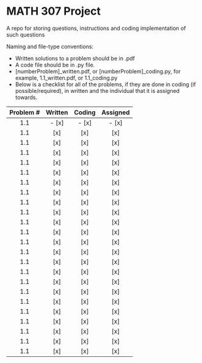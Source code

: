 # MATH 307 Project
A repo for storing questions, instructions and coding implementation of such questions

Naming and file-type conventions:
- Written solutions to a problem should be in .pdf
- A code file should be in .py file.
- [numberProblem]_written.pdf, or [numberProblem]_coding.py, for example, 1.1_written.pdf, or 1.1_coding.py
- Below is a checklist for all of the problems, if they are done in coding (if possible/required), in written and the individual that it is assigned towards.


| Problem # | Written | Coding | Assigned |
| :-------: | :-----: | :----: | :------: |
| 1.1 | - [x] | - [x] | - [x] |
| 1.1 | [x] | [x] | [x] |
| 1.1 | [x] | [x] | [x] |
| 1.1 | [x] | [x] | [x] |
| 1.1 | [x] | [x] | [x] |
| 1.1 | [x] | [x] | [x] |
| 1.1 | [x] | [x] | [x] |
| 1.1 | [x] | [x] | [x] |
| 1.1 | [x] | [x] | [x] |
| 1.1 | [x] | [x] | [x] |
| 1.1 | [x] | [x] | [x] |
| 1.1 | [x] | [x] | [x] |
| 1.1 | [x] | [x] | [x] |
| 1.1 | [x] | [x] | [x] |
| 1.1 | [x] | [x] | [x] |
| 1.1 | [x] | [x] | [x] |
| 1.1 | [x] | [x] | [x] |
| 1.1 | [x] | [x] | [x] |
| 1.1 | [x] | [x] | [x] |
| 1.1 | [x] | [x] | [x] |
| 1.1 | [x] | [x] | [x] |
| 1.1 | [x] | [x] | [x] |
| 1.1 | [x] | [x] | [x] |
| 1.1 | [x] | [x] | [x] |
